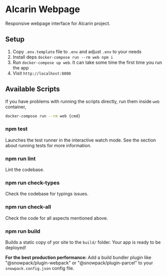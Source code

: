 # Alcarin Webpage

Responsive webpage interface for Alcarin project.

## Setup

1. Copy `.env.template` file to `.env` and adjust `.env` to your needs
2. Install deps `docker-compose run --rm web npm i`
3. Run `docker-compose up web`. It can take some time the first time you run the app
5. Visit `http://localhost:8080`

## Available Scripts

If you have problems with running the scripts directly, run them inside `web` container,
```bash
docker-compose run --rm web {cmd}
```

### npm test

Launches the test runner in the interactive watch mode.
See the section about running tests for more information.

### npm run lint
Lint the codebase.

### npm run check-types

Check the codebase for typings issues.

### npm run check-all

Check the code for all aspects mentioned above.

### npm run build

Builds a static copy of yor site to the `build/` folder.
Your app is ready to be deployed!

**For the best production performance:** Add a build bundler plugin like "@snowpack/plugin-webpack" or  "@snowpack/plugin-parcel" to your `snowpack.config.json` config file.
